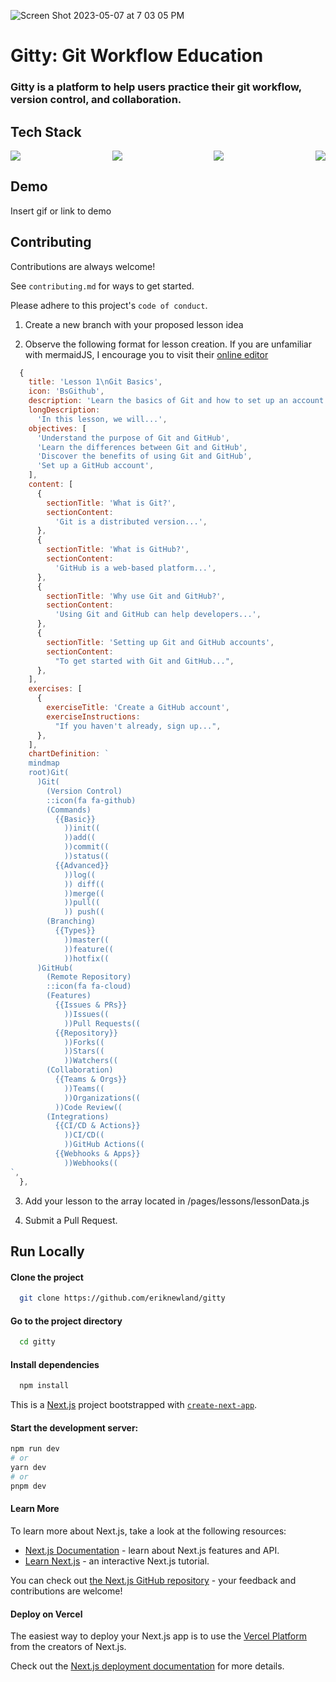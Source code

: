 ![Screen Shot 2023-05-07 at 7 03 05 PM](https://user-images.githubusercontent.com/114263701/236717776-b6a2b8b9-e6d8-4c5f-92ef-62959fc72f68.png)

# Gitty: Git Workflow Education

### Gitty is a platform to help users practice their git workflow, version control, and collaboration.

## Tech Stack

<p style="display:flex;justify-content:space-between">
<img src="https://img.shields.io/static/v1?style=for-the-badge&message=Tailwind+CSS&color=222222&logo=Tailwind+CSS&logoColor=06B6D4&label="/>
<img src="https://img.shields.io/static/v1?style=for-the-badge&message=Next.js&color=000000&logo=Next.js&logoColor=FFFFFF&label="/>
<img src="https://img.shields.io/static/v1?style=for-the-badge&message=React&color=222222&logo=React&logoColor=61DAFB&label="/>
<img src="https://user-images.githubusercontent.com/114263701/236717465-f0040f3b-01ff-4a6b-b3b8-ad767d6038d3.svg"/>
</p>

## Demo

Insert gif or link to demo


## Contributing

Contributions are always welcome!

See `contributing.md` for ways to get started.

Please adhere to this project's `code of conduct`.

1. Create a new branch with your proposed lesson idea

2. Observe the following format for lesson creation. If you are unfamiliar with mermaidJS, I encourage you to visit their [online editor](https://mermaid.live/)
```javascript
  {
    title: 'Lesson 1\nGit Basics',
    icon: 'BsGithub',
    description: 'Learn the basics of Git and how to set up an account.',
    longDescription:
      'In this lesson, we will...',
    objectives: [
      'Understand the purpose of Git and GitHub',
      'Learn the differences between Git and GitHub',
      'Discover the benefits of using Git and GitHub',
      'Set up a GitHub account',
    ],
    content: [
      {
        sectionTitle: 'What is Git?',
        sectionContent:
          'Git is a distributed version...',
      },
      {
        sectionTitle: 'What is GitHub?',
        sectionContent:
          'GitHub is a web-based platform...',
      },
      {
        sectionTitle: 'Why use Git and GitHub?',
        sectionContent:
          'Using Git and GitHub can help developers...',
      },
      {
        sectionTitle: 'Setting up Git and GitHub accounts',
        sectionContent:
          "To get started with Git and GitHub...",
      },
    ],
    exercises: [
      {
        exerciseTitle: 'Create a GitHub account',
        exerciseInstructions:
          "If you haven't already, sign up...",
      },
    ],
    chartDefinition: `
    mindmap
    root)Git(
      )Git(
        (Version Control)
        ::icon(fa fa-github)
        (Commands)
          {{Basic}}
            ))init((
            ))add((
            ))commit((
            ))status((
          {{Advanced}}
            ))log((
            )) diff((
            ))merge((
            ))pull((
            )) push((
        (Branching)
          {{Types}}
            ))master((
            ))feature((
            ))hotfix((
      )GitHub(
        (Remote Repository)
        ::icon(fa fa-cloud)
        (Features)
          {{Issues & PRs}}
            ))Issues((
            ))Pull Requests((
          {{Repository}}
            ))Forks((
            ))Stars((
            ))Watchers((
        (Collaboration)
          {{Teams & Orgs}}
            ))Teams((
            ))Organizations((
          ))Code Review((
        (Integrations)
          {{CI/CD & Actions}}
            ))CI/CD((
            ))GitHub Actions((
          {{Webhooks & Apps}}
            ))Webhooks((
`,
  },

```
3. Add your lesson to the array located in /pages/lessons/lessonData.js

4. Submit a Pull Request.
## Run Locally

#### Clone the project

```bash
  git clone https://github.com/eriknewland/gitty
```

#### Go to the project directory

```bash
  cd gitty
```

#### Install dependencies

```bash
  npm install
```

This is a [Next.js](https://nextjs.org/) project bootstrapped with [`create-next-app`](https://github.com/vercel/next.js/tree/canary/packages/create-next-app).

#### Start the development server:

```bash
npm run dev
# or
yarn dev
# or
pnpm dev
```

#### Learn More

To learn more about Next.js, take a look at the following resources:

- [Next.js Documentation](https://nextjs.org/docs) - learn about Next.js features and API.
- [Learn Next.js](https://nextjs.org/learn) - an interactive Next.js tutorial.

You can check out [the Next.js GitHub repository](https://github.com/vercel/next.js/) - your feedback and contributions are welcome!

#### Deploy on Vercel

The easiest way to deploy your Next.js app is to use the [Vercel Platform](https://vercel.com/new?utm_medium=default-template&filter=next.js&utm_source=create-next-app&utm_campaign=create-next-app-readme) from the creators of Next.js.

Check out the [Next.js deployment documentation](https://nextjs.org/docs/deployment) for more details.
